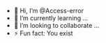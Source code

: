- 👋 Hi, I’m @Access-error
- 🌱 I’m currently learning ...
- 💞️ I’m looking to collaborate ...
- ⚡ Fun fact: You exist

<!---
Access-error/Access-error is a ✨ special ✨ repository because its `README.md` (this file) appears on your GitHub profile.
You can click the Preview link to take a look at your changes.
--->
